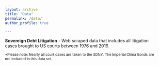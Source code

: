 ```yaml
---
layout: archive
title: "Data"
permalink: /data/
author_profile: true

---
```

  

**Sovereign Debt Litigation**   - Web scraped data that includes all litigation cases brought to US courts between 1976 and 2019.

<sub>*Please note: Nearly all court cases are taken to the SDNY. The Imperial China Bonds are not included in this data set.  </sub>








